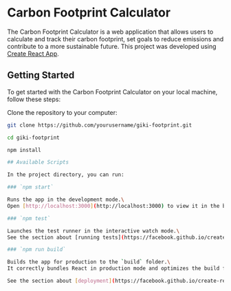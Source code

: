 # Carbon Footprint Calculator

The Carbon Footprint Calculator is a web application that allows users to calculate and track their carbon footprint, set goals to reduce emissions and contribute to a more sustainable future. This project was developed using [Create React App](https://github.com/facebook/create-react-app).

## Getting Started

To get started with the Carbon Footprint Calculator on your local machine, follow these steps:

Clone the repository to your computer:

   ```bash
   git clone https://github.com/yourusername/giki-footprint.git

cd giki-footprint

npm install

## Available Scripts

In the project directory, you can run:

### `npm start`

Runs the app in the development mode.\
Open [http://localhost:3000](http://localhost:3000) to view it in the browser.

### `npm test`

Launches the test runner in the interactive watch mode.\
See the section about [running tests](https://facebook.github.io/create-react-app/docs/running-tests) for more information.

### `npm run build`

Builds the app for production to the `build` folder.\
It correctly bundles React in production mode and optimizes the build for the best performance.

See the section about [deployment](https://facebook.github.io/create-react-app/docs/deployment) for more information.
